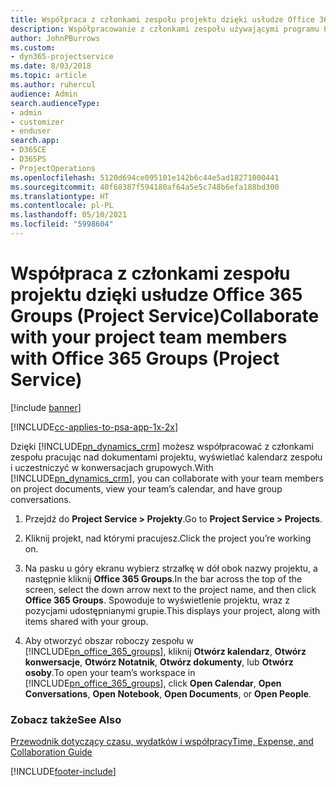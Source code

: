```yaml
---
title: Współpraca z członkami zespołu projektu dzięki usłudze Office 365 Groups
description: Współpracowanie z członkami zespołu używającymi programu Project Service dzięki usłudze Office 365 Groups
author: JohnPBurrows
ms.custom:
- dyn365-projectservice
ms.date: 8/03/2018
ms.topic: article
ms.author: ruhercul
audience: Admin
search.audienceType:
- admin
- customizer
- enduser
search.app:
- D365CE
- D365PS
- ProjectOperations
ms.openlocfilehash: 5120d694ce095101e142b6c44e5ad18271000441
ms.sourcegitcommit: 40f68387f594180af64a5e5c748b6efa188bd300
ms.translationtype: HT
ms.contentlocale: pl-PL
ms.lasthandoff: 05/10/2021
ms.locfileid: "5998604"
---
```

# <a name="collaborate-with-your-project-team-members-with-office-365-groups-project-service"></a><span data-ttu-id="10663-103">Współpraca z członkami zespołu projektu dzięki usłudze Office 365 Groups (Project Service)</span><span class="sxs-lookup"><span data-stu-id="10663-103">Collaborate with your project team members with Office 365 Groups (Project Service)</span></span>

[!include [banner](../includes/psa-now-project-operations.md)]

[!INCLUDE[cc-applies-to-psa-app-1x-2x](../includes/cc-applies-to-psa-app-1x-2x.md)]

<span data-ttu-id="10663-104">Dzięki [!INCLUDE[pn_dynamics_crm](../includes/pn-dynamics-crm.md)] możesz współpracować z członkami zespołu pracując nad dokumentami projektu, wyświetlać kalendarz zespołu i uczestniczyć w konwersacjach grupowych.</span><span class="sxs-lookup"><span data-stu-id="10663-104">With [!INCLUDE[pn_dynamics_crm](../includes/pn-dynamics-crm.md)], you can collaborate with your team members on project documents, view your team’s calendar, and have group conversations.</span></span>  
  
1. <span data-ttu-id="10663-105">Przejdź do **Project Service > Projekty**.</span><span class="sxs-lookup"><span data-stu-id="10663-105">Go to **Project Service > Projects**.</span></span>  
  
2. <span data-ttu-id="10663-106">Kliknij projekt, nad którymi pracujesz.</span><span class="sxs-lookup"><span data-stu-id="10663-106">Click the project you’re working on.</span></span>  
  
3. <span data-ttu-id="10663-107">Na pasku u góry ekranu wybierz strzałkę w dół obok nazwy projektu, a następnie kliknij **Office 365 Groups**.</span><span class="sxs-lookup"><span data-stu-id="10663-107">In the bar across the top of the screen, select the down arrow next to the project name, and then click **Office 365 Groups**.</span></span> <span data-ttu-id="10663-108">Spowoduje to wyświetlenie projektu, wraz z pozycjami udostępnianymi grupie.</span><span class="sxs-lookup"><span data-stu-id="10663-108">This displays your project, along with items shared with your group.</span></span>  
  
4. <span data-ttu-id="10663-109">Aby otworzyć obszar roboczy zespołu w [!INCLUDE[pn_office_365_groups](../includes/pn-office-365-groups.md)], kliknij **Otwórz kalendarz**, **Otwórz konwersacje**, **Otwórz Notatnik**, **Otwórz dokumenty**, lub **Otwórz osoby**.</span><span class="sxs-lookup"><span data-stu-id="10663-109">To open your team’s workspace in [!INCLUDE[pn_office_365_groups](../includes/pn-office-365-groups.md)], click **Open Calendar**, **Open Conversations**, **Open Notebook**, **Open Documents**, or **Open People**.</span></span>  
  
### <a name="see-also"></a><span data-ttu-id="10663-110">Zobacz także</span><span class="sxs-lookup"><span data-stu-id="10663-110">See Also</span></span>  
 [<span data-ttu-id="10663-111">Przewodnik dotyczący czasu, wydatków i współpracy</span><span class="sxs-lookup"><span data-stu-id="10663-111">Time, Expense, and Collaboration Guide</span></span>](../psa/time-expense-collaboration-guide.md)


[!INCLUDE[footer-include](../includes/footer-banner.md)]
